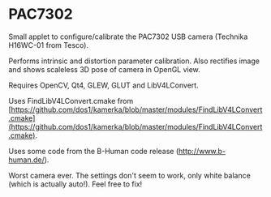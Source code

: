PAC7302
=======

Small applet to configure/calibrate the PAC7302 USB camera (Technika H16WC-01 from Tesco).

Performs intrinsic and distortion parameter calibration. Also rectifies image and shows scaleless 3D pose of camera in OpenGL view. 

Requires OpenCV, Qt4, GLEW, GLUT and LibV4LConvert. 

Uses FindLibV4LConvert.cmake from [https://github.com/dos1/kamerka/blob/master/modules/FindLibV4LConvert.cmake](https://github.com/dos1/kamerka/blob/master/modules/FindLibV4LConvert.cmake).

Uses some code from the B-Human code release (http://www.b-human.de/). 

Worst camera ever. The settings don't seem to work, only white balance (which is actually auto!). Feel free to fix!
